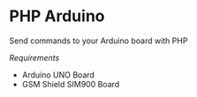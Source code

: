 # PHP Arduino
Send commands to your Arduino board with PHP

*Requirements*

* Arduino UNO Board
* GSM Shield SIM900 Board
